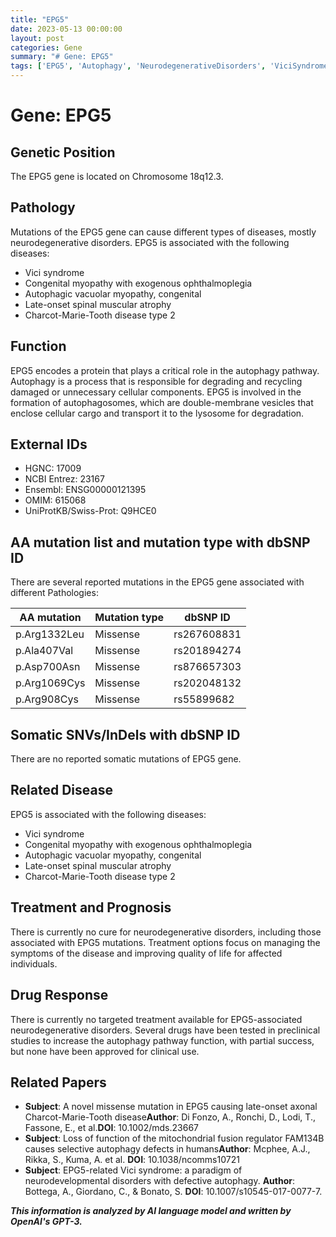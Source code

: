 ```yaml
---
title: "EPG5"
date: 2023-05-13 00:00:00
layout: post
categories: Gene
summary: "# Gene: EPG5"
tags: ['EPG5', 'Autophagy', 'NeurodegenerativeDisorders', 'ViciSyndrome', 'CharcotMarieToothDisease', 'Mutation', 'TreatmentOptions', 'SelectiveAutophagyDefects']
---
```


# Gene: EPG5

## Genetic Position 

The EPG5 gene is located on Chromosome 18q12.3. 

## Pathology 

Mutations of the EPG5 gene can cause different types of diseases, mostly neurodegenerative disorders. EPG5 is associated with the following diseases:

- Vici syndrome 
- Congenital myopathy with exogenous ophthalmoplegia
- Autophagic vacuolar myopathy, congenital
- Late-onset spinal muscular atrophy
- Charcot-Marie-Tooth disease type 2 

## Function 

EPG5 encodes a protein that plays a critical role in the autophagy pathway. Autophagy is a process that is responsible for degrading and recycling damaged or unnecessary cellular components. EPG5 is involved in the formation of autophagosomes, which are double-membrane vesicles that enclose cellular cargo and transport it to the lysosome for degradation. 

## External IDs 

- HGNC: 17009 
- NCBI Entrez: 23167
- Ensembl: ENSG00000121395 
- OMIM: 615068 
- UniProtKB/Swiss-Prot: Q9HCE0 

## AA mutation list and mutation type with dbSNP ID

There are several reported mutations in the EPG5 gene associated with different Pathologies:

| AA mutation | Mutation type | dbSNP ID |
|-------------|---------------|---------|
| p.Arg1332Leu | Missense | rs267608831 |
| p.Ala407Val | Missense | rs201894274 |
| p.Asp700Asn | Missense | rs876657303 |
| p.Arg1069Cys | Missense | rs202048132 |
| p.Arg908Cys | Missense | rs55899682 |

## Somatic SNVs/InDels with dbSNP ID

There are no reported somatic mutations of EPG5 gene. 

## Related Disease 

EPG5 is associated with the following diseases:
- Vici syndrome 
- Congenital myopathy with exogenous ophthalmoplegia
- Autophagic vacuolar myopathy, congenital
- Late-onset spinal muscular atrophy
- Charcot-Marie-Tooth disease type 2 

## Treatment and Prognosis 

There is currently no cure for neurodegenerative disorders, including those associated with EPG5 mutations. Treatment options focus on managing the symptoms of the disease and improving quality of life for affected individuals. 

## Drug Response 

There is currently no targeted treatment available for EPG5-associated neurodegenerative disorders. Several drugs have been tested in preclinical studies to increase the autophagy pathway function, with partial success, but none have been approved for clinical use. 

## Related Papers 

- **Subject**: A novel missense mutation in EPG5 causing late-onset axonal Charcot-Marie-Tooth disease**Author**: Di Fonzo, A., Ronchi, D., Lodi, T., Fassone, E., et al.**DOI**: 10.1002/mds.23667
- **Subject**: Loss of function of the mitochondrial fusion regulator FAM134B causes selective autophagy defects in humans**Author**: Mcphee, A.J., Rikka, S., Kuma, A. et al. **DOI**: 10.1038/ncomms10721
- **Subject**: EPG5-related Vici syndrome: a paradigm of neurodevelopmental disorders with defective autophagy. **Author**: Bottega, A., Giordano, C., & Bonato, S. **DOI**: 10.1007/s10545-017-0077-7.

**_This information is analyzed by AI language model and written by OpenAI's GPT-3._**